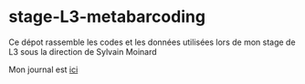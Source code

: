 # stage-L3-metabarcoding
Ce dépot rassemble les codes et les données utilisées lors de mon stage de L3 sous la direction de Sylvain Moinard

Mon journal est [ici](file:journal.md)
